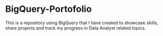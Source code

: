 # BigQuery-Portofolio
This is a repository using BigQuery that I have created to showcase skills, share projects and track my progress in Data Analyst related topics.
